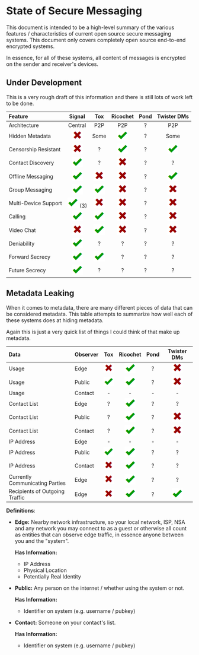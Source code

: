 # State of Secure Messaging

This document is intended to be a high-level summary of the various features /
characteristics of current open source secure messaging systems. This document
only covers completely open source end-to-end encrypted systems.

In essence, for all of these systems, all content of messages is encrypted on
the sender and receiver's devices.

## Under Development

This is a very rough draft of this information and there is still lots of work
left to be done.

| Feature                 |      Signal       |      Tox       |    Ricochet    |  Pond  |  Twister DMs   |
| :---------------------- | :---------------: | :------------: | :------------: | :----: | :------------: |
| Architecture            | Central           | P2P            | P2P            | ?      | P2P            |
| Hidden Metadata         | ![](cross.png)    | Some           | ![](tick.png)  | ?      | Some           |
| Censorship Resistant    | ![](cross.png)    | ?              | ![](tick.png)  | ?      | ![](tick.png)  |
| Contact Discovery       | ![](tick.png)     | ?              | ![](cross.png) | ?      | ?              |
| Offline Messaging       | ![](tick.png)     | ![](cross.png) | ![](cross.png) | ?      | ![](tick.png)  |
| Group Messaging         | ![](tick.png)     | ![](tick.png)  | ![](cross.png) | ?      | ![](cross.png) |
| Multi-Device Support    | ![](tick.png) (3) | ![](cross.png) | ![](cross.png) | ?      | ![](cross.png) |
| Calling                 | ![](tick.png)     | ![](tick.png)  | ![](cross.png) | ?      | ![](cross.png) |
| Video Chat              | ![](cross.png)    | ![](tick.png)  | ![](cross.png) | ?      | ![](cross.png) |
| Deniability             | ![](tick.png)     | ?              | ?              | ?      | ?              |
| Forward Secrecy         | ![](tick.png)     | ![](tick.png)  | ?              | ?      | ?              |
| Future Secrecy          | ![](tick.png)     | ?              | ?              | ?      | ?              |

## Metadata Leaking

When it comes to metadata, there are many different pieces of data that can be
considered metadata. This table attempts to summarize how well each of these
systems does at hiding metadata.

Again this is just a very quick list of things I could think of that make up
metadata.

| Data                            | Observer |      Tox       |    Ricochet    |  Pond  |  Twister DMs   |
| :------------------------------ | :------- | :------------: | :------------: | :----: | :------------: |
| Usage                           | Edge     | ![](cross.png) | ![](tick.png)  | ?      | ![](cross.png) |
| Usage                           | Public   | ![](tick.png)  | ![](tick.png)  | ?      | ![](cross.png) |
| Usage                           | Contact  | -              | -              | -      | -              |
| Contact List                    | Edge     | ?              | ![](tick.png)  | ?      | ?              |
| Contact List                    | Public   | ?              | ![](tick.png)  | ?      | ![](cross.png) |
| Contact List                    | Contact  | ?              | ![](tick.png)  | ?      | ![](cross.png) |
| IP Address                      | Edge     | -              | -              | -      | -              |
| IP Address                      | Public   | ![](tick.png)  | ![](tick.png)  | ?      | ?              |
| IP Address                      | Contact  | ![](cross.png) | ![](tick.png)  | ?      | ?              |
| Currently Communicating Parties | Edge     | ![](cross.png) | ![](tick.png)  | ?      | ?              |
| Recipients of Outgoing Traffic  | Edge     | ![](cross.png) | ![](tick.png)  | ?      | ![](tick.png)  |

**Definitions**:

* **Edge:** Nearby network infrastructure, so your local network, ISP, NSA and any
  network you may connect to as a guest or otherwise all count as entities that
  can observe edge traffic, in essence anyone between you and the "system".

  **Has Information:**
  * IP Address
  * Physical Location
  * Potentially Real Identity

* **Public:** Any person on the internet / whether using the system or not.

  **Has Information:**
  * Identifier on system (e.g. username / pubkey)

* **Contact:** Someone on your contact's list.

  **Has Information:**
  * Identifier on system (e.g. username / pubkey)


